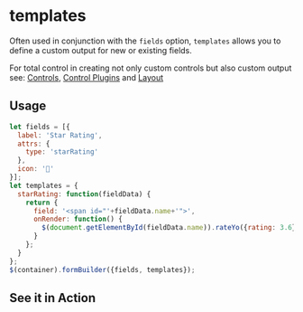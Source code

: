 # templates
Often used in conjunction with the `fields` option, `templates` allows you to define a custom output for new or existing fields.

For total control in creating not only custom controls but also custom output see: [Controls](http://formbuilder.readthedocs.io/en/latest/formBuilder/controls/), [Control Plugins](http://formbuilder.readthedocs.io/en/latest/formBuilder/control-plugins/) and [Layout](http://formbuilder.readthedocs.io/en/latest/formBuilder/overview/#layouts)

## Usage
```javascript
let fields = [{
  label: 'Star Rating',
  attrs: {
    type: 'starRating'
  },
  icon: '🌟'
}];
let templates = {
  starRating: function(fieldData) {
    return {
      field: '<span id="'+fieldData.name+'">',
      onRender: function() {
        $(document.getElementById(fieldData.name)).rateYo({rating: 3.6});
      }
    };
  }
};
$(container).formBuilder({fields, templates});
```
## See it in Action
<p data-height="525" data-theme-id="22927" data-embed-version="2" data-slug-hash="PmPByP" data-default-tab="result" data-user="kevinchappell" class="codepen"></p>
